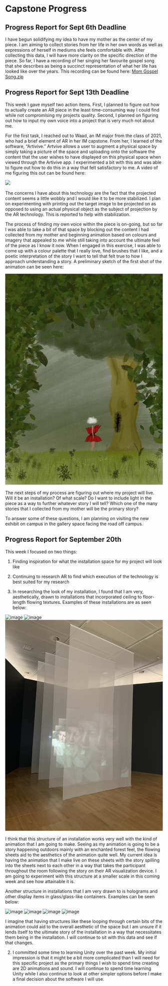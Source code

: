 # Capstone Progress

## Progress Report for Sept 6th Deadline
I have begun solidifying my idea to have my mother as the center of my piece. I am aiming to collect stories from her life in her own words as well as expressions of herself in mediums she feels comfortable with. After collecting this data, I will have more clarity on the specific direction of the piece. So far, I have a recording of her singing her favourite gospel song that she describes as being a succinct representation of what her life has looked like over the years. This recording can be found here: [Mom Gospel Song.zip](https://github.com/Alphaam/Capstone/files/9485522/Mom.Gospel.Song.zip)



## Progress Report for Sept 13th Deadline
This week I gave myself two action items. First, I planned to figure out how to actually create an AR piece in the least time-consuming way I could find while not compromising my projects quality. Second, I planned on figuring out how to input my own voice into a project that is very much not about me. 

For the first task, I reached out to Waad, an IM major from the class of 2021, who had a brief element of AR in her IM capstone. From her, I learned of the software, “Artivive.” Artvive allows a user to augment a physical space by simply taking a picture of the space and uploading onto the software the content that the user wishes to have displayed on this physical space when viewed through the Artivive app. I experimented a bit with this and was able to figure out how to do this in a way that felt satisfactory to me. A video of me figuring this out can be found here:

![](TestingARTake1.gif)

The concerns I have about this technology are the fact that the projected content seems a little wobbly and I would like it to be more stabilized. I plan on experimenting with printing out the target image to be projected on as opposed to using an actual physical object as the subject of projection by the AR technology. This is reported to help with stabilization.

The process of finding my own voice within the piece is on-going, but so far I was able to take a bit of that space by blocking out the content I had collected from my mother and beginning animation based on colours and imagery that appealed to me while still taking into account the ultimate feel of the piece as I know it now. When I engaged in this exercise, I was able to come up with a colour palette that I really love, find brushes that I like, and a poetic interpretation of the story I want to tell that felt true to how I approach understanding a story. A preliminary sketch of the first shot of the animation can be seen here:

![image](Draft1ofFirstAnimationFrame.jpeg)

The next steps of my process are figuring out where my project will live. Will it be an installation? Of what scale? Do I want to include light in the piece as a way to further whatever story I will tell? Which one of the many stories that I collected from my mother will be the primary story? 

To answer some of these questions, I am planning on visiting the new exhibit on campus in the gallery space facing the road off campus.

## Progress Report for September 20th

This week I focused on two things:
1.	Finding inspiration for what the installation space for my project will look like
2.	Continuing to research AR to find which execution of the technology is best suited for my research

1. In researching the look of my installation, I found that I am very, aesthetically, drawn to installations that incorporated ceiling to floor-length flowing textures. Examples of these installations are as seen below:

 ![image](Sheetsinstallation.jpg)
 ![image](Sheets2.jpeg)
 ![image](sheets5.jpeg)
 


I think that this structure of an installation works very well with the kind of animation that I am going to make. Seeing as my animation is going to be a story happening outdoors mainly with an enchanted forest feel, the flowing sheets aid to the aesthetics of the animation quite well. My current idea is having the animation that I make live on these sheets with the story spilling into the sheets next to each other in a way that takes the participant throughout the room following the story on their AR visualization device. I am going to experiment with this structure at a smaller scale in this coming week and see how attainable it is.

Another structure in installations that I am very drawn to is holograms and other display items in glass/glass-like containers. Examples can be seen below:
  
 
 ![image]()
 ![image]()
 ![image]()
 ![image]()
 

I imagine that having structures like these looping through certain bits of the animation could aid to the overall aesthetic of the space but I am unsure if it lends itself to the ultimate story of the installation in a way that necessitates them being in the installation. I will continue to sit with this data and see if that changes.

2. I committed some time to learning Unity over the past week. My initial impression is that it might be a bit more complicated than I will need for this specific project as the primary things I wish to spend time creating are 2D animations and sound. I will continue to spend time learning Unity while I also continue to look at other simpler options before I make a final decision about the software I will use.



